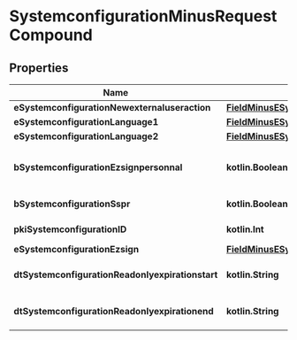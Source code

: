 
# SystemconfigurationMinusRequestCompound

## Properties
Name | Type | Description | Notes
------------ | ------------- | ------------- | -------------
**eSystemconfigurationNewexternaluseraction** | [**FieldMinusESystemconfigurationNewexternaluseraction**](FieldMinusESystemconfigurationNewexternaluseraction.md) |  | 
**eSystemconfigurationLanguage1** | [**FieldMinusESystemconfigurationLanguage1**](FieldMinusESystemconfigurationLanguage1.md) |  | 
**eSystemconfigurationLanguage2** | [**FieldMinusESystemconfigurationLanguage2**](FieldMinusESystemconfigurationLanguage2.md) |  | 
**bSystemconfigurationEzsignpersonnal** | **kotlin.Boolean** | Whether if we allow the creation of personal files in eZsign | 
**bSystemconfigurationSspr** | **kotlin.Boolean** | Whether if we allow SSPR | 
**pkiSystemconfigurationID** | **kotlin.Int** | The unique ID of the Systemconfiguration |  [optional]
**eSystemconfigurationEzsign** | [**FieldMinusESystemconfigurationEzsign**](FieldMinusESystemconfigurationEzsign.md) |  |  [optional]
**dtSystemconfigurationReadonlyexpirationstart** | **kotlin.String** | The start date where the system will be in read only |  [optional]
**dtSystemconfigurationReadonlyexpirationend** | **kotlin.String** | The end date where the system will be in read only |  [optional]



